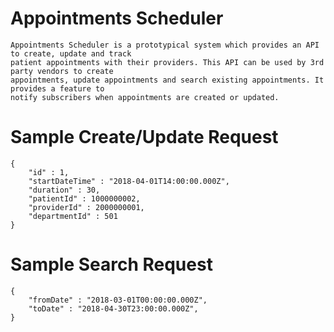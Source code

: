 # Appointments Scheduler
    Appointments Scheduler is a prototypical system which provides an API to create, update and track
    patient appointments with their providers. This API can be used by 3rd party vendors to create
    appointments, update appointments and search existing appointments. It provides a feature to
    notify subscribers when appointments are created or updated.

# Sample Create/Update Request
    {
        "id" : 1,
        "startDateTime" : "2018-04-01T14:00:00.000Z",
        "duration" : 30,
        "patientId" : 1000000002,
        "providerId" : 2000000001,
        "departmentId" : 501
    }

# Sample Search Request
    {
        "fromDate" : "2018-03-01T00:00:00.000Z",
        "toDate" : "2018-04-30T23:00:00.000Z",
    }
